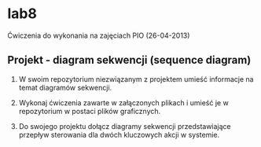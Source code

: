 lab8
====

 Ćwiczenia do wykonania na zajęciach PIO (26-04-2013)
 
 
Projekt - diagram sekwencji (sequence diagram)
------------------------------------------------------


1) W swoim repozytorium niezwiązanym z projektem umieść informacje na temat diagramów sekwencji.

2) Wykonaj ćwiczenia zawarte w załączonych plikach i umieść je w repozytorium w postaci plików graficznych.

3) Do swojego projektu dołącz diagramy sekwencji przedstawiające przepływ sterowania dla dwóch kluczowych akcji w systemie.
